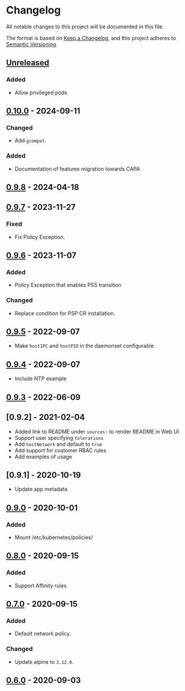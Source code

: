 # Changelog

All notable changes to this project will be documented in this file.

The format is based on [Keep a Changelog](https://keepachangelog.com/en/1.0.0/),
and this project adheres to [Semantic Versioning](https://semver.org/spec/v2.0.0.html).

## [Unreleased]

### Added

- Allow privileged pods

## [0.10.0] - 2024-09-11

###  Changed

- Add `gcompat`.

### Added

- Documentation of features migration towards CAPA

## [0.9.8] - 2024-04-18

## [0.9.7] - 2023-11-27

### Fixed

- Fix Policy Exception.

## [0.9.6] - 2023-11-07

### Added

- Policy Exception that enables PSS transition

### Changed

- Replace condition for PSP CR installation.

## [0.9.5] - 2022-09-07

- Make `hostIPC` and `hostPID` in the daemonset configurable

## [0.9.4] - 2022-09-07

- Include NTP example

## [0.9.3] - 2022-06-09

## [0.9.2] - 2021-02-04

- Added link to README under `sources:` to render README in Web UI
- Support user specifying `tolerations`
- Add `hostNetwork` and default to `true`
- Add support for customer RBAC rules
- Add examples of usage

## [0.9.1] - 2020-10-19

- Update app metadata

## [0.9.0] - 2020-10-01

### Added

- Mount /etc/kubernetes/policies/

## [0.8.0] - 2020-09-15

### Added

- Support Affinity rules

## [0.7.0] - 2020-09-15

### Added

- Default network policy.

### Changed

- Update alpine to `3.12.0`.

## [0.6.0] - 2020-09-03


[Unreleased]: https://github.com/giantswarm/k8s-initiator-app/compare/v0.10.0...HEAD
[0.10.0]: https://github.com/giantswarm/k8s-initiator-app/compare/v0.9.8...v0.10.0
[0.9.8]: https://github.com/giantswarm/k8s-initiator-app/compare/v0.9.7...v0.9.8
[0.9.7]: https://github.com/giantswarm/k8s-initiator-app/compare/v0.9.6...v0.9.7
[0.9.6]: https://github.com/giantswarm/k8s-initiator-app/compare/v0.9.5...v0.9.6
[0.9.5]: https://github.com/giantswarm/k8s-initiator-app/compare/v0.9.4...v0.9.5
[0.9.4]: https://github.com/giantswarm/k8s-initiator-app/compare/v0.9.3...v0.9.4
[0.9.3]: https://github.com/giantswarm/k8s-initiator-app/compare/v0.9.0...v0.9.3
[0.9.0]: https://github.com/giantswarm/k8s-initiator-app/compare/v0.8.0...v0.9.0
[0.8.0]: https://github.com/giantswarm/k8s-initiator-app/compare/v0.7.0...v0.8.0
[0.7.0]: https://github.com/giantswarm/k8s-initiator-app/compare/v0.6.0...v0.7.0
[0.6.0]: https://github.com/giantswarm/release-operator/releases/tag/v0.6.0
